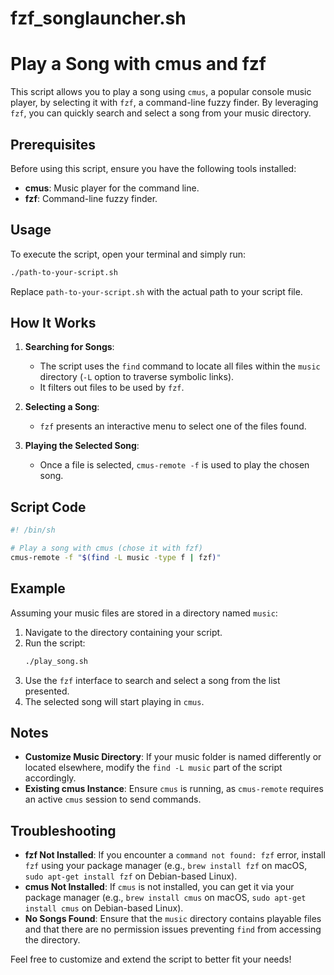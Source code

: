 # fzf_songlauncher.sh

# Play a Song with cmus and fzf

This script allows you to play a song using `cmus`, a popular console music player, by selecting it with `fzf`, a command-line fuzzy finder. By leveraging `fzf`, you can quickly search and select a song from your music directory.

## Prerequisites

Before using this script, ensure you have the following tools installed:

- **cmus**: Music player for the command line.
- **fzf**: Command-line fuzzy finder.

## Usage

To execute the script, open your terminal and simply run:

```sh
./path-to-your-script.sh
```

Replace `path-to-your-script.sh` with the actual path to your script file.

## How It Works

1. **Searching for Songs**:
    - The script uses the `find` command to locate all files within the `music` directory (`-L` option to traverse symbolic links).
    - It filters out files to be used by `fzf`.

2. **Selecting a Song**:
    - `fzf` presents an interactive menu to select one of the files found.

3. **Playing the Selected Song**:
    - Once a file is selected, `cmus-remote -f` is used to play the chosen song.

## Script Code

```sh
#! /bin/sh

# Play a song with cmus (chose it with fzf)
cmus-remote -f "$(find -L music -type f | fzf)"
```

## Example

Assuming your music files are stored in a directory named `music`:

1. Navigate to the directory containing your script.
2. Run the script:
    ```sh
    ./play_song.sh
    ```
3. Use the `fzf` interface to search and select a song from the list presented.
4. The selected song will start playing in `cmus`.

## Notes

- **Customize Music Directory**: If your music folder is named differently or located elsewhere, modify the `find -L music` part of the script accordingly.
- **Existing cmus Instance**: Ensure `cmus` is running, as `cmus-remote` requires an active `cmus` session to send commands.

## Troubleshooting

- **fzf Not Installed**: If you encounter a `command not found: fzf` error, install `fzf` using your package manager (e.g., `brew install fzf` on macOS, `sudo apt-get install fzf` on Debian-based Linux).
- **cmus Not Installed**: If `cmus` is not installed, you can get it via your package manager (e.g., `brew install cmus` on macOS, `sudo apt-get install cmus` on Debian-based Linux).
- **No Songs Found**: Ensure that the `music` directory contains playable files and that there are no permission issues preventing `find` from accessing the directory.

Feel free to customize and extend the script to better fit your needs!